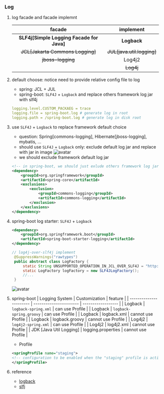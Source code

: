 ### Log

1. log facade and facade implemnt

   |                  facade                   |         implement          |
   | :---------------------------------------: | :------------------------: |
   | **SLF4j[Simple Logging Facade for Java]** |        **Logback**         |
   |     ~~JCL[Jakarta Commons Logging]~~      | ~~JUL[java.util.logging]~~ |
   |             ~~jboss-logging~~             |           Log4j2           |
   |                                           |         ~~Log4j~~          |

2. default choose: notice need to provide relative config file to log

   - spring: JCL + JUL
   - spring-boot: `SLF4J` + `Logback` and replace others framework log jar with slf4j

   ```yaml
   logging.level.CUSTOM_PACKAEG = trace
   logging.file = spring-boot.log # generate log in root
   logging.path = /spring-boot.log # generate log in disk root
   ```

3. use `SLF4J` + `Logback` to replace framework default choice

   - question: Spring[commons-logging], Hibernate[jboss-logging], mybatis, ...
   - should use `SLF4J` + `Logback` only: exclude default log jar and replace with jar in image
     ![avatar](/static/image/log/log-slfj+logback.png)
   - we should exclude framework default log jar

   ```xml
   <!-- in spring-boot, we should just exlude others framework log jar -->
   <dependency>
       <groupId>org.springframework</groupId>
       <artifactId>spring-core</artifactId>
       <exclusions>
           <exclusion>
               <groupId>commons-logging</groupId>
               <artifactId>commons-logging</artifactId>
           </exclusion>
       </exclusions>
   </dependency>
   ```

4. spring-boot log starter: `SLF4J` + `Logback`

   ```xml
   <dependency>
       <groupId>org.springframework.boot</groupId>
       <artifactId>spring-boot-starter-logging</artifactId>
   </dependency>
   ```

   ```java
   // log4j-over-slf4j implement
    @SuppressWarnings("rawtypes")
    public abstract class LogFactory {
        static String UNSUPPORTED_OPERATION_IN_JCL_OVER_SLF4J = "http://www.slf4j.org/codes.html#unsupported_operation_in_jcl_over_slf4j";
        static LogFactory logFactory = new SLF4JLogFactory();
        //...
    }
   ```

   ![avatar](/static/image/log/log-spring-boot-log.png)

5. spring-boot
   | Logging System | Customization | feature |
   | ----------------------- | ----------------------- | ------------------ |
   | Logback | `logback-spring.xml` | can use Profile |
   | Logback | `logback-spring.groovy` | can use Profile |
   | Logback | logback.xml | cannot use Profile |
   | Logback | logback.groovy | cannot use Profile |
   | Log4j2 | `log4j2-spring.xml` | can use Profile |
   | Log4j2 | log4j2.xml | cannot use Profile |
   | JDK [Java Util Logging] | logging.properties | cannot use Profile |

   - Profile

   ```xml
   <springProfile name="staging">
   <!-- configuration to be enabled when the "staging" profile is active -->
   </springProfile>
   ```

6. reference
   - [logback](http://logback.qos.ch/)
   - [slfj](http://www.slf4j.org/)
